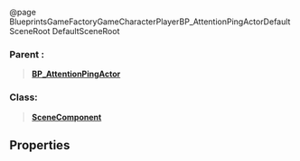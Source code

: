 @page BlueprintsGameFactoryGameCharacterPlayerBP_AttentionPingActorDefaultSceneRoot DefaultSceneRoot
### Parent :
<b><a href="_blueprints_game_factory_game_character_player_b_p__attention_ping_actor.html"><blockquote>BP_AttentionPingActor</blockquote></a></b>
### Class:
<b><a href="_class_script_scene_component.html"><blockquote>SceneComponent</blockquote></a></b>
## Properties
